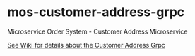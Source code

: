 # mos-customer-address-grpc
Microservice Order System - Customer Address Microservice

[See Wiki for details about the Customer Address Grpc](https://github.com/HammerheadShark666/mos-customer-address-grpc/wiki)

